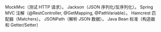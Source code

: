 MockMvc（测试 HTTP 请求）。 Jackson（JSON 序列化/反序列化）。 Spring MVC 注解（@RestController, @GetMapping, @PathVariable）。 Hamcrest 匹配器（Matchers）。 JSONPath（解析 JSON 数据）。 Java Bean 标准（构造器和 Getter/Setter）
